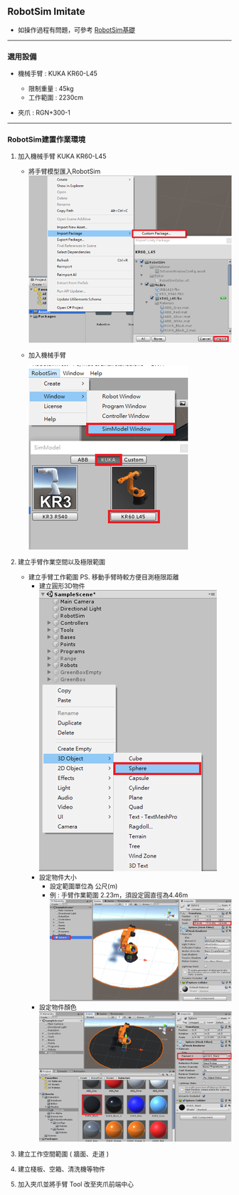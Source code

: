 ## RobotSim Imitate

- 如操作過程有問題，可參考 [RobotSim基礎](https://yazelin.github.io/usc2019-RobotSim/zh-tw/1RobotSimBasic.html)

---
### 選用設備

- 機械手臂 : KUKA KR60-L45
	- 限制重量 : 45kg
	- 工作範圍 : 2230cm
	
- 夾爪 : RGN+300-1

---
### RobotSim建置作業環境

1. 加入機械手臂 KUKA KR60-L45
	- 將手臂模型匯入RobotSim
		 ![Robot_Model](./image/RobotSim_Import_Model.png)
		 
	- 加入機械手臂 
                                              
		![Robot_Model](./image/RobotSim_Import_Robot.png)
2. 建立手臂作業空間以及極限範圍
	- 建立手臂工作範圍      PS. 移動手臂時較方便目測極限距離
		- 建立圓形3D物件                                                                            
		![Robot_Model](./image/RobotSim_Add_Range_Sphere.png)
		- 設定物件大小
			- 設定範圍單位為 公尺(m)
			- 例 : 手臂作業範圍 2.23m，須設定圓直徑為4.46m
		![Robot_Model](./image/RobotSim_Range_Size.png)
		- 設定物件顏色
		![Robot_Model](./image/RobotSim_Range_Color.png)
		
3. 建立工作空間範圍 ( 牆面、走道 )
4. 建立棧板、空箱、清洗機等物件
5. 加入夾爪並將手臂 Tool 改至夾爪前端中心
<!--stackedit_data:
eyJoaXN0b3J5IjpbMTYxMzkzODA2LDExODc2NjY3MywtNTk5OT
QzMDU0LDE0NzUwMDEyMiw4MTQ3MDIxMTQsLTE0MDE4MzgwMjQs
MTQzODI0NTcxMywxNDc3Mzc0OTY4LC02OTczNzMwODQsLTE0Nj
E1MTcyMzcsMTg3NjE4NTkwNCw1ODQ3NzI1NTMsNTg4NDk3NzQz
LC0xNjc5OTQ3MzI2LDMwMDY3ODg1MywyODQ4ODU0MTQsLTEwOT
QzNjExNzYsLTE3NTc5MzQ5OTUsNzQ1OTk4MDU1LDExMDU5NzQ4
XX0=
-->